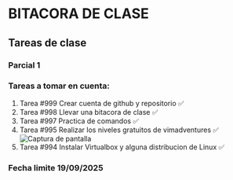# BITACORA DE CLASE
## Tareas de clase
### Parcial 1
### Tareas a tomar en cuenta: 

1. Tarea #999 Crear cuenta de github y repositorio ✅
2. Tarea #998 Llevar una bitacora de clase ✅
3. Tarea #997 Practica de comandos ✅
4. Tarea #995 Realizar los niveles gratuitos de vimadventures ✅
![Captura de pantalla](<img width="1365" height="767" alt="image" src="https://github.com/user-attachments/assets/e226d36e-16d7-4b87-9685-f2bb346ad274" />)
6. Tarea #994 Instalar Virtualbox y alguna distribucion de Linux ✅

### Fecha limite 19/09/2025
